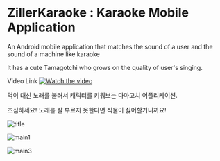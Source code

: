 # ZillerKaraoke : Karaoke Mobile Application

An Android mobile application that matches the sound of a user and the sound of a machine like karaoke

It has a cute Tamagotchi who grows on the quality of user's singing.

Video Link
[![Watch the video](https://i.imgur.com/vKb2F1B.png)](https://youtu.be/OTdaXmAOC44)

먹이 대신 노래를 불러서 캐릭터를 키워보는 다마고치 어플리케이션.

조심하세요! 노래를 잘 부르지 못한다면 식물이 싫어할거니까요!

![title](./sample_img/title.png)

![main1](./sample_img/main1.png)

![main3](./sample_img/main3.png)
